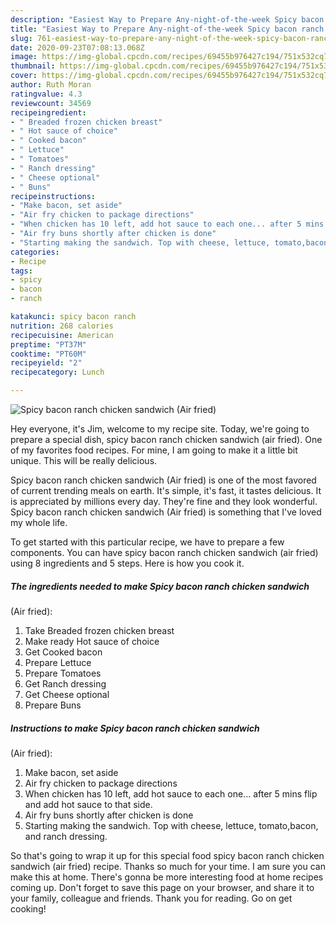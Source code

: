 ```yaml
---
description: "Easiest Way to Prepare Any-night-of-the-week Spicy bacon ranch chicken sandwich (Air fried)"
title: "Easiest Way to Prepare Any-night-of-the-week Spicy bacon ranch chicken sandwich (Air fried)"
slug: 761-easiest-way-to-prepare-any-night-of-the-week-spicy-bacon-ranch-chicken-sandwich-air-fried
date: 2020-09-23T07:08:13.068Z
image: https://img-global.cpcdn.com/recipes/69455b976427c194/751x532cq70/spicy-bacon-ranch-chicken-sandwich-air-fried-recipe-main-photo.jpg
thumbnail: https://img-global.cpcdn.com/recipes/69455b976427c194/751x532cq70/spicy-bacon-ranch-chicken-sandwich-air-fried-recipe-main-photo.jpg
cover: https://img-global.cpcdn.com/recipes/69455b976427c194/751x532cq70/spicy-bacon-ranch-chicken-sandwich-air-fried-recipe-main-photo.jpg
author: Ruth Moran
ratingvalue: 4.3
reviewcount: 34569
recipeingredient:
- " Breaded frozen chicken breast"
- " Hot sauce of choice"
- " Cooked bacon"
- " Lettuce"
- " Tomatoes"
- " Ranch dressing"
- " Cheese optional"
- " Buns"
recipeinstructions:
- "Make bacon, set aside"
- "Air fry chicken to package directions"
- "When chicken has 10 left, add hot sauce to each one... after 5 mins flip and add hot sauce to that side."
- "Air fry buns shortly after chicken is done"
- "Starting making the sandwich. Top with cheese, lettuce, tomato,bacon, and ranch dressing."
categories:
- Recipe
tags:
- spicy
- bacon
- ranch

katakunci: spicy bacon ranch 
nutrition: 268 calories
recipecuisine: American
preptime: "PT37M"
cooktime: "PT60M"
recipeyield: "2"
recipecategory: Lunch

---
```



![Spicy bacon ranch chicken sandwich
(Air fried)](https://img-global.cpcdn.com/recipes/69455b976427c194/751x532cq70/spicy-bacon-ranch-chicken-sandwich-air-fried-recipe-main-photo.jpg)

Hey everyone, it's Jim, welcome to my recipe site. Today, we're going to prepare a special dish, spicy bacon ranch chicken sandwich
(air fried). One of my favorites food recipes. For mine, I am going to make it a little bit unique. This will be really delicious.

Spicy bacon ranch chicken sandwich
(Air fried) is one of the most favored of current trending meals on earth. It's simple, it's fast, it tastes delicious. It is appreciated by millions every day. They're fine and they look wonderful. Spicy bacon ranch chicken sandwich
(Air fried) is something that I've loved my whole life.




To get started with this particular recipe, we have to prepare a few components. You can have spicy bacon ranch chicken sandwich
(air fried) using 8 ingredients and 5 steps. Here is how you cook it.

<!--inarticleads1-->

##### The ingredients needed to make Spicy bacon ranch chicken sandwich
(Air fried):

1. Take  Breaded frozen chicken breast
1. Make ready  Hot sauce of choice
1. Get  Cooked bacon
1. Prepare  Lettuce
1. Prepare  Tomatoes
1. Get  Ranch dressing
1. Get  Cheese optional
1. Prepare  Buns




<!--inarticleads2-->

##### Instructions to make Spicy bacon ranch chicken sandwich
(Air fried):

1. Make bacon, set aside
1. Air fry chicken to package directions
1. When chicken has 10 left, add hot sauce to each one... after 5 mins flip and add hot sauce to that side.
1. Air fry buns shortly after chicken is done
1. Starting making the sandwich. Top with cheese, lettuce, tomato,bacon, and ranch dressing.




So that's going to wrap it up for this special food spicy bacon ranch chicken sandwich
(air fried) recipe. Thanks so much for your time. I am sure you can make this at home. There's gonna be more interesting food at home recipes coming up. Don't forget to save this page on your browser, and share it to your family, colleague and friends. Thank you for reading. Go on get cooking!
